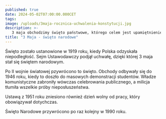 ```yaml
---
published: true
date: 2024-05-02T07:00:00.000CET
tags:
image: /uploads/3maja-rocznica-uchwalenia-konstytucji.jpg
description: >-
   3 maja obchodzimy święto państwowe, którego celem jest upamiętnienie uchwalenia Konstytucji 3 maja w 1791 r.
title: "3 Maja - święto narodowe"
---
```


Święto zostało ustanowione w 1919 roku, kiedy Polska odzyskała niepodległość. Sejm Ustawodawczy podjął uchwałę, dzięki której 3 maja stał się świętem narodowym. 

Po II wojnie światowej pzywrócono to święto. Obchody odbywały się do 1946 roku, kiedy to doszło do masowych demonstracji studentów. Władze komunistyczne zabroniły wówczas celebrowania publicznego, a milicja tłumiła wszelkie próby nieposłuszeństwa. 

Ustawą z 1951 roku zniesiono również dzień wolny od pracy, który obowiązywał dotychczas. 

Święto Narodowe przywrócono po raz kolejny w 1990 roku. 

